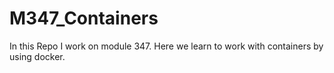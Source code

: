 # M347_Containers
In this Repo I work on module 347. Here we learn to work with containers by using docker. 
